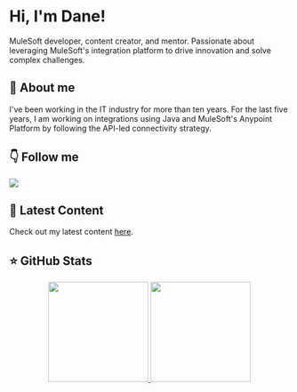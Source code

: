 # Hi, I'm Dane!
MuleSoft developer, content creator, and mentor. Passionate about leveraging MuleSoft's integration platform to drive innovation and solve complex challenges. 

## 👋 About me
I've been working in the IT industry for more than ten years. For the last five years, I am working on integrations using Java and MuleSoft's Anypoint Platform by following the API-led connectivity strategy. 

## 👇 Follow me
<a href="https://www.linkedin.com/in/danijeldragicevic/"><img src="https://img.shields.io/badge/-LinkedIn-0A66C2?style=for-the-badge&logo=Linkedin&logoColor=white"/></a>

## 📝 Latest Content
Check out my latest content [here](https://productdock.com/?s=danijel+dragicevic).

## ⭐️ GitHub Stats
<p align="center">
  <a href="https://github.com/danijeldragicevic">
    <img height="180em" src="https://github-readme-stats.vercel.app/api?username=danijeldragicevic&count_private=true&show_icons=true&include_all_commits=true"/>
    <img height="180em" src="https://github-readme-stats-eight-theta.vercel.app/api/top-langs/?username=danijeldragicevic&layout=compact&langs_count=4&hide=html,css,javascript"/>
  </a>
</p>
